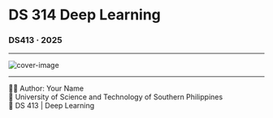 # DS 314 Deep Learning

<div class="cover-page">

### DS413 · 2025  

---

![cover-image](images/cover.png)

---

👩‍💻 Author: Your Name  
🏫 University of Science and Technology of Southern Philippines  
📅 DS 413 | Deep Learning 

</div>
